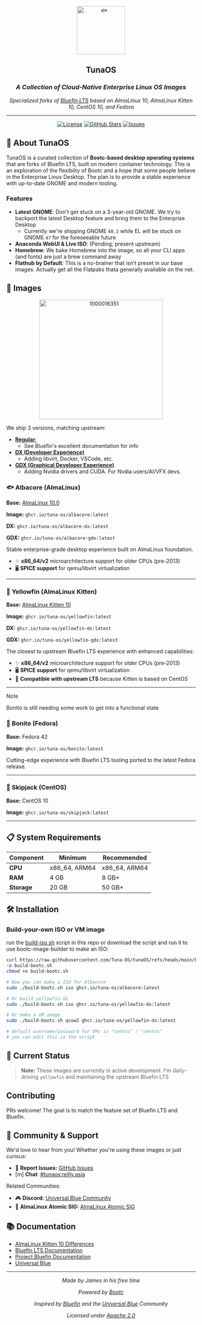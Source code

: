 
<div align="center">
<picture>
  <source srcset="https://fonts.gstatic.com/s/e/notoemoji/latest/1f41f/512.webp" type="image/webp">
  <img src="https://fonts.gstatic.com/s/e/notoemoji/latest/1f41f/512.gif" alt="🐟" width="128" height="128">
</picture>

## TunaOS
### *A Collection of Cloud-Native Enterprise Linux OS Images*

*Specialized forks of [Bluefin LTS](https://github.com/ublue-os/bluefin-lts) based on AlmaLinux 10, AlmaLinux Kitten 10, CentOS 10, and Fedora*

---

[![License](https://img.shields.io/github/license/tuna-os/tunaOS?style=for-the-badge)](LICENSE)
[![GitHub Stars](https://img.shields.io/github/stars/tuna-os/tunaOS?style=for-the-badge)](https://github.com/tuna-os/tunaOS/stargazers)
[![Issues](https://img.shields.io/github/issues/tuna-os/tunaOS?style=for-the-badge)](https://github.com/tuna-os/tunaOS/issues)

</div>

## 🚀 About TunaOS

TunaOS is a curated collection of **Bootc-based desktop operating systems** that are forks of Bluefin LTS, built on modern container technology. This is an exploration of the flexibilty of Bootc and a hope that some people believe in the Enterprise Linux Desktop. The plan is to provide a stable experience with up-to-date GNOME and modern tooling. 

### Features

- **Latest GNOME**: Don't get stuck on a 3-year-old GNOME. We try to backport the latest Desktop feature and bring them to the Enterprise Desktop
  - Currently we're shipping GNOME `48.3` while EL will be stuck on GNOME `47` for the foreseeable future
- **Anaconda WebUI & Live ISO**: (Pending; present upstream)
- **Homebrew**: We bake Homebrew into the image, so all your CLI apps (and fonts) are just a brew command away
- **Flathub by Default**: This is a no-brainer that isn't preset in our base images. Actually get all the Flatpaks thata generally available on the net. 

## 🐠 Images
<div align="center">

<img width="328" height="318" alt="1000016351" src="https://github.com/user-attachments/assets/759fc093-baf0-4959-900a-5e9c2098f745" />
</div>

We ship 3 versions, matching upstream:

- [**Regular**:](https://docs.projectbluefin.io/)
    - See Bluefin's excellent documentation for info 
- [**DX (Developer Experience)**](https://docs.projectbluefin.io/dx)
    - Adding libvirt, Docker, VSCode, etc. 
- [**GDX (Graphical Developer Experience)**](https://docs.projectbluefin.io/gdx)
    - Adding Nvidia drivers and CUDA. For Nvdia users/AI/VFX devs.


### 🐟 Albacore (AlmaLinux)

**Base:** [AlmaLinux 10.0](https://almalinux.org/blog/2025-05-27-welcoming-almalinux-10/)

**Image:** `ghcr.io/tuna-os/albacore:latest` 

**DX:** `ghcr.io/tuna-os/albacore-dx:latest` 

**GDX:** `ghcr.io/tuna-os/albacore-gdx:latest` 


Stable enterprise-grade desktop experience built on AlmaLinux foundation.
- ✨ **x86_64/v2** microarchitecture support for older CPUs (pre-2013)
- 🖥️ **SPICE support** for qemu/libvirt virtualization

---
### 🐠 Yellowfin (AlmaLinux Kitten)

**Base:** [AlmaLinux Kitten 10](https://wiki.almalinux.org/development/almalinux-os-kitten-10.html#container-images)

**Image:** `ghcr.io/tuna-os/yellowfin:latest`  

**DX:** `ghcr.io/tuna-os/yellowfin-dx:latest`  

**GDX:** `ghcr.io/tuna-os/yellowfin-gdx:latest`  


The closest to upstream Bluefin LTS experience with enhanced capabilities:
- ✨ **x86_64/v2** microarchitecture support for older CPUs (pre-2013)
- 🖥️ **SPICE support** for qemu/libvirt virtualization
- 🔄 **Compatible with upstream LTS** because Kitten is based on CentOS

---
>[!NOTE]
> Bonito is still needing some work to get into a functional state
### 🎣 Bonito (Fedora)

**Base:** Fedora 42

**Image:** `ghcr.io/tuna-os/bonito:latest`  

Cutting-edge experience with Bluefin LTS tooling ported to the latest Fedora release.

---
### 🍣 Skipjack (CentOS)

**Base:**  CentOS 10

**Image:** `ghcr.io/tuna-os/skipjack:latest`  

---
## 📋 System Requirements

| Component | Minimum | Recommended |
|-----------|---------|-------------|
| **CPU** | x86_64, ARM64 | x86_64, ARM64 |
| **RAM** | 4 GB | 8 GB+ |
| **Storage** | 20 GB | 50 GB+ |

## 🛠️ Installation

### Build-your-own ISO or VM image
run the [build-iso.sh](https://github.com/Tuna-OS/tunaOS/blob/main/build-iso.sh) script in this repo or download the script and run it to use bootc-image-builder to make an ISO:
```bash
curl https://raw.githubusercontent.com/Tuna-OS/tunaOS/refs/heads/main/build-iso.sh \
-o build-bootc.sh
chmod +x build-bootc.sh

# Now you can make a ISO for Albacore
sudo ./build-bootc.sh iso ghcr.io/tuna-os/albacore:latest

# Or build yellowfin-dx
sudo ./build-bootc.sh iso ghcr.io/tuna-os/yellowfin-dx:latest

# Or make a VM image
sudo ./build-bootc.sh qcow2 ghcr.io/tuna-os/yellowfin-dx:latest

# default username/password for VMs is "centos" / "centos"
# you can edit this in the script

```

## 🧪 Current Status

> **Note:** These images are currently in active development. I'm daily-driving `yellowfin` and maintaining the upstream Bluefin LTS

## Contributing

PRs welcome! The goal is to match the feature set of Bluefin LTS and Bluefin. 

## 🤝 Community & Support

We'd love to hear from you! Whether you're using these images or just curious:

- 🐛 **Report Issues:** [GitHub Issues](https://github.com/tuna-os/tunaOS/issues)
- [m] **Chat**: [#tunaos:reilly.asia](https://matrix.to/#/%23tunaos:reilly.asia) 

Related Communities: 
- 🎮 **Discord:** [Universal Blue Community](https://discord.gg/WEu6BdFEtp)
- 💬 **AlmaLinux Atomic SIG:** [AlmaLinux Atomic SIG](https://chat.almalinux.org/almalinux/channels/sigatomic)

## 📚 Documentation

- [AlmaLinux Kitten 10 Differences](https://wiki.almalinux.org/development/almalinux-os-kitten-10.html#how-is-almalinux-os-kitten-different-from-centos-stream)
- [Bluefin LTS Documentation](https://github.com/ublue-os/bluefin-lts)
- [Project Bluefin Documentation](https://docs.projectbluefin.io)
- [Universal Blue](https://universal-blue.org/)

---

<div align="center">

*Made by James in his free time*

*Powered by [Bootc](https://github.com/bootc-dev/bootc)*

*Inspired by [Bluefin](https://projectbluefin.io) and the [Universal Blue](https://universal-blue.org/) Community*

*Licensed under [Apache 2.0](LICENSE)*

</div>
